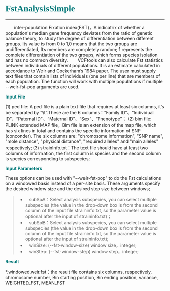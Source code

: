 # <font face="微软雅黑" color="#007979">FstAnalysisSimple</font>

---

&#160; &#160; &#160; &#160;inter-population Fixation index(FST)，A indicatrix of whether a population's median gene frequency deviates from the ratio of genetic balance theory, to study the degree of differentiation between different groups. Its value is from 0 to 1,0 means that the two groups are undifferentiated, Its members are completely random; 1 represents the complete differentiation of the two groups, which forms species isolation and has no common diversity.
&#160; &#160; &#160; &#160;VCFtools can also calculate Fst statistics between individuals of different populations. It is an estimate calculated in accordance to Weir and Cockerham’s 1984 paper. The user must supply text files that contain lists of individuals (one per line) that are members of each population. The function will work with multiple populations if multiple --weir-fst-pop arguments are used.

**<font color="#007979">Input File</font>**

(1) ped file: A ped file is a plain text file that requires at least six columns, it‘s be separated by “\t”.These are the 6 columns：“Family ID”、“Individual ID”、“Paternal ID”、“Maternal ID”、“Sex”、“Phenotype”；
(2) bim file: PLINK extended MAP file，Bim file is an extension of the map file, which has six lines in total and contains the specific information of SNP (conconder). The six columns are: "chromosome information", "SNP name", "mole distance", "physical distance", "required alleles" and "main alleles" respectively;
(3) strainInfo.txt：The text file should have at least two columns of information, the first column is species and the second column is species corresponding to subspecies;

**<font color="#007979">Input Parameters</font>**


These options can be used with "--weir-fst-pop" to do the Fst calculations on a windowed basis instead of a per-site basis. These arguments specify the desired window size and the desired step size between windows;
> * &#160; &#160;<label id='subSp'>subSpA：</label>Select analysis subspecies, you can select multiple subspecies (the value in the drop-down box is from the second column of the input file straininfo.txt, so the parameter value is optional after the input of straininfo.txt)；
> * &#160; &#160;<label id='subSp'>subSpB：</label>Select analysis subspecies, you can select multiple subspecies (the value in the drop-down box is from the second column of the input file straininfo.txt, so the parameter value is optional after the input of straininfo.txt);
> * &#160; &#160;<label id='winSize'>winSize:</label> (--fst-window-size)  window size，integer;
> * &#160; &#160;<label id='winStep'>winStep:</label>  (--fst-window-step)   window step，integer;

**<font color="#007979">Result</font>**

*.windowed.weir.fst：the result file contains six columns, respectively, chromosome number, Bin starting position, Bin ending position, variance, WEIGHTED_FST, MEAN_FST
